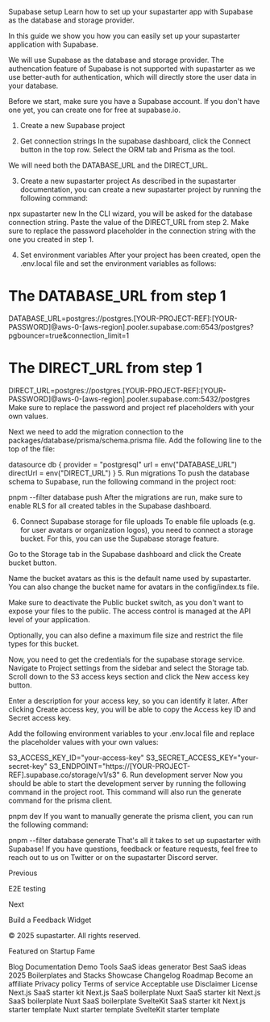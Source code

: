 Supabase setup
Learn how to set up your supastarter app with Supabase as the database and storage provider.

In this guide we show you how you can easily set up your supastarter application with Supabase.

We will use Supabase as the database and storage provider. The authencation feature of Supabase is not supported with supastarter as we use better-auth for authentication, which will directly store the user data in your database.

Before we start, make sure you have a Supabase account. If you don't have one yet, you can create one for free at supabase.io.

1. Create a new Supabase project


2. Get connection strings
In the supabase dashboard, click the Connect button in the top row. Select the ORM tab and Prisma as the tool.



We will need both the DATABASE_URL and the DIRECT_URL.

3. Create a new supastarter project
As described in the supastarter documentation, you can create a new supastarter project by running the following command:


npx supastarter new
In the CLI wizard, you will be asked for the database connection string. Paste the value of the DIRECT_URL from step 2. Make sure to replace the password placeholder in the connection string with the one you created in step 1.

4. Set environment variables
After your project has been created, open the .env.local file and set the environment variables as follows:


# The DATABASE_URL from step 1
DATABASE_URL=postgres://postgres.[YOUR-PROJECT-REF]:[YOUR-PASSWORD]@aws-0-[aws-region].pooler.supabase.com:6543/postgres?pgbouncer=true&connection_limit=1
# The DIRECT_URL from step 1
DIRECT_URL=postgres://postgres.[YOUR-PROJECT-REF]:[YOUR-PASSWORD]@aws-0-[aws-region].pooler.supabase.com:5432/postgres
Make sure to replace the password and project ref placeholders with your own values.

Next we need to add the migration connection to the packages/database/prisma/schema.prisma file. Add the following line to the top of the file:


datasource db {
  provider  = "postgresql"
  url       = env("DATABASE_URL") 
  directUrl = env("DIRECT_URL") 
}
5. Run migrations
To push the database schema to Supabase, run the following command in the project root:


pnpm --filter database push
After the migrations are run, make sure to enable RLS for all created tables in the Supabase dashboard.

6. Connect Supabase storage for file uploads
To enable file uploads (e.g. for user avatars or organization logos), you need to connect a storage bucket. For this, you can use the Supabase storage feature.

Go to the Storage tab in the Supabase dashboard and click the Create bucket button.

Name the bucket avatars as this is the default name used by supastarter. You can also change the bucket name for avatars in the config/index.ts file.

Make sure to deactivate the Public bucket switch, as you don't want to expose your files to the public. The access control is managed at the API level of your application.

Optionally, you can also define a maximum file size and restrict the file types for this bucket.



Now, you need to get the credentials for the supabase storage service. Navigate to Project settings from the sidebar and select the Storage tab. Scroll down to the S3 access keys section and click the New access key button.

Enter a description for your access key, so you can identify it later. After clicking Create access key, you will be able to copy the Access key ID and Secret access key.



Add the following environment variables to your .env.local file and replace the placeholder values with your own values:


S3_ACCESS_KEY_ID="your-access-key"
S3_SECRET_ACCESS_KEY="your-secret-key"
S3_ENDPOINT="https://[YOUR-PROJECT-REF].supabase.co/storage/v1/s3"
6. Run development server
Now you should be able to start the development server by running the following command in the project root. This command will also run the generate command for the prisma client.


pnpm dev
If you want to manually generate the prisma client, you can run the following command:


pnpm --filter database generate
That's all it takes to set up supastarter with Supabase! If you have questions, feedback or feature requests, feel free to reach out to us on Twitter or on the supastarter Discord server.

Previous

E2E testing

Next

Build a Feedback Widget

© 2025 supastarter. All rights reserved.

Featured on Startup Fame



Blog
Documentation
Demo
Tools
SaaS ideas generator
Best SaaS ideas 2025
Boilerplates and Stacks
Showcase
Changelog
Roadmap
Become an affiliate
Privacy policy
Terms of service
Acceptable use
Disclaimer
License
Next.js SaaS starter kit
Next.js SaaS boilerplate
Nuxt SaaS starter kit
Next.js SaaS boilerplate
Nuxt SaaS boilerplate
SvelteKit SaaS starter kit
Next.js starter template
Nuxt starter template
SvelteKit starter template

